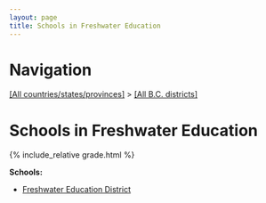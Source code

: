 ```yaml
---
layout: page
title: Schools in Freshwater Education
---
```

# Navigation

[[All countries/states/provinces]](../..) > [[All B.C. districts]](..)

# Schools in Freshwater Education

{% include_relative grade.html %}

**Schools:**

- [Freshwater Education District](Freshwater_Education_District.md)
